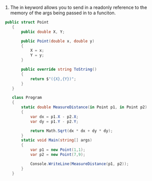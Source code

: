 1. The in keyword allows you to send in a readonly reference to the memory of the args being passed in to a funciton. 
```cs
 public struct Point
    {
        public double X, Y;

        public Point(double x, double y)
        {
            X = x;
            Y = y;
        }

        public override string ToString()
        {
            return $"({X},{Y})";
        }
    }

    class Program
    {
        static double MeasureDistance(in Point p1, in Point p2)
        {
            var dx = p1.X - p2.X;
            var dy = p1.Y - p2.Y;

            return Math.Sqrt(dx * dx + dy * dy);
        }
        static void Main(string[] args)
        {
            var p1 = new Point(1,1);
            var p2 = new Point(7,9);

            Console.WriteLine(MeasureDistance(p1, p2));
        }
    }
```
